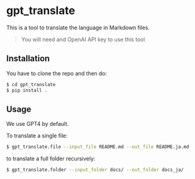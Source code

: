 # gpt_translate

This is a tool to translate the language in Markdown files.

> You will need and OpenAI API key to use this tool

## Installation
You have to clone the repo and then do:

```bash
$ cd gpt_translate
$ pip install .
```
## Usage

We use GPT4 by default.

To translate a single file:

```bash
$ gpt_translate.file --input_file README.md --out_file README.ja.md
```

to translate a full folder recursively:

```bash
$ gpt_translate.folder --input_folder docs/ --out_folder docs_ja/
```
